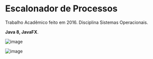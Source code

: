 # Escalonador de Processos

Trabalho Acadêmico feito em 2016. Disciplina Sistemas Operacionais.

**Java 8, JavaFX**.

![image](https://user-images.githubusercontent.com/11562615/181107116-0d3e8cf3-756e-4642-ae4b-103f71dd4e0f.png)

![image](https://user-images.githubusercontent.com/11562615/181107035-b3b71487-7026-4087-8845-0d8cd7cfd6e6.png)
